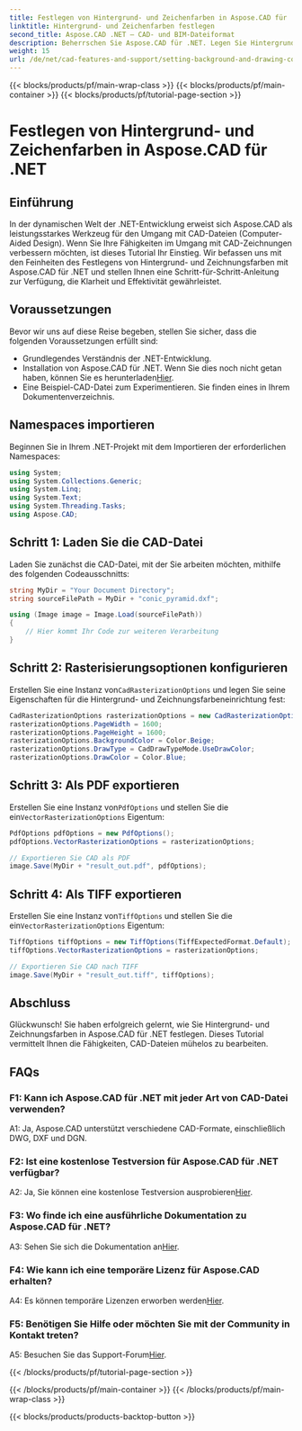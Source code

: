 ```yaml
---
title: Festlegen von Hintergrund- und Zeichenfarben in Aspose.CAD für .NET
linktitle: Hintergrund- und Zeichenfarben festlegen
second_title: Aspose.CAD .NET – CAD- und BIM-Dateiformat
description: Beherrschen Sie Aspose.CAD für .NET. Legen Sie Hintergrund- und Zeichenfarben mühelos fest. Folgen Sie unserer Schritt-für-Schritt-Anleitung.
weight: 15
url: /de/net/cad-features-and-support/setting-background-and-drawing-colors/
---
```


{{< blocks/products/pf/main-wrap-class >}}
{{< blocks/products/pf/main-container >}}
{{< blocks/products/pf/tutorial-page-section >}}

# Festlegen von Hintergrund- und Zeichenfarben in Aspose.CAD für .NET

## Einführung

In der dynamischen Welt der .NET-Entwicklung erweist sich Aspose.CAD als leistungsstarkes Werkzeug für den Umgang mit CAD-Dateien (Computer-Aided Design). Wenn Sie Ihre Fähigkeiten im Umgang mit CAD-Zeichnungen verbessern möchten, ist dieses Tutorial Ihr Einstieg. Wir befassen uns mit den Feinheiten des Festlegens von Hintergrund- und Zeichnungsfarben mit Aspose.CAD für .NET und stellen Ihnen eine Schritt-für-Schritt-Anleitung zur Verfügung, die Klarheit und Effektivität gewährleistet.

## Voraussetzungen

Bevor wir uns auf diese Reise begeben, stellen Sie sicher, dass die folgenden Voraussetzungen erfüllt sind:

- Grundlegendes Verständnis der .NET-Entwicklung.
-  Installation von Aspose.CAD für .NET. Wenn Sie dies noch nicht getan haben, können Sie es herunterladen[Hier](https://releases.aspose.com/cad/net/).
- Eine Beispiel-CAD-Datei zum Experimentieren. Sie finden eines in Ihrem Dokumentenverzeichnis.

## Namespaces importieren

Beginnen Sie in Ihrem .NET-Projekt mit dem Importieren der erforderlichen Namespaces:

```csharp
using System;
using System.Collections.Generic;
using System.Linq;
using System.Text;
using System.Threading.Tasks;
using Aspose.CAD;
```

## Schritt 1: Laden Sie die CAD-Datei

Laden Sie zunächst die CAD-Datei, mit der Sie arbeiten möchten, mithilfe des folgenden Codeausschnitts:

```csharp
string MyDir = "Your Document Directory";
string sourceFilePath = MyDir + "conic_pyramid.dxf";

using (Image image = Image.Load(sourceFilePath))
{
    // Hier kommt Ihr Code zur weiteren Verarbeitung
}
```

## Schritt 2: Rasterisierungsoptionen konfigurieren

 Erstellen Sie eine Instanz von`CadRasterizationOptions` und legen Sie seine Eigenschaften für die Hintergrund- und Zeichnungsfarbeneinrichtung fest:

```csharp
CadRasterizationOptions rasterizationOptions = new CadRasterizationOptions();
rasterizationOptions.PageWidth = 1600;
rasterizationOptions.PageHeight = 1600;
rasterizationOptions.BackgroundColor = Color.Beige;
rasterizationOptions.DrawType = CadDrawTypeMode.UseDrawColor;
rasterizationOptions.DrawColor = Color.Blue;
```

## Schritt 3: Als PDF exportieren

 Erstellen Sie eine Instanz von`PdfOptions` und stellen Sie die ein`VectorRasterizationOptions` Eigentum:

```csharp
PdfOptions pdfOptions = new PdfOptions();
pdfOptions.VectorRasterizationOptions = rasterizationOptions;

// Exportieren Sie CAD als PDF
image.Save(MyDir + "result_out.pdf", pdfOptions);
```

## Schritt 4: Als TIFF exportieren

 Erstellen Sie eine Instanz von`TiffOptions` und stellen Sie die ein`VectorRasterizationOptions` Eigentum:

```csharp
TiffOptions tiffOptions = new TiffOptions(TiffExpectedFormat.Default);
tiffOptions.VectorRasterizationOptions = rasterizationOptions;

// Exportieren Sie CAD nach TIFF
image.Save(MyDir + "result_out.tiff", tiffOptions);
```

## Abschluss

Glückwunsch! Sie haben erfolgreich gelernt, wie Sie Hintergrund- und Zeichnungsfarben in Aspose.CAD für .NET festlegen. Dieses Tutorial vermittelt Ihnen die Fähigkeiten, CAD-Dateien mühelos zu bearbeiten.

## FAQs

### F1: Kann ich Aspose.CAD für .NET mit jeder Art von CAD-Datei verwenden?

A1: Ja, Aspose.CAD unterstützt verschiedene CAD-Formate, einschließlich DWG, DXF und DGN.

### F2: Ist eine kostenlose Testversion für Aspose.CAD für .NET verfügbar?

 A2: Ja, Sie können eine kostenlose Testversion ausprobieren[Hier](https://releases.aspose.com/).

### F3: Wo finde ich eine ausführliche Dokumentation zu Aspose.CAD für .NET?

 A3: Sehen Sie sich die Dokumentation an[Hier](https://reference.aspose.com/cad/net/).

### F4: Wie kann ich eine temporäre Lizenz für Aspose.CAD erhalten?

 A4: Es können temporäre Lizenzen erworben werden[Hier](https://purchase.aspose.com/temporary-license/).

### F5: Benötigen Sie Hilfe oder möchten Sie mit der Community in Kontakt treten?

 A5: Besuchen Sie das Support-Forum[Hier](https://forum.aspose.com/c/cad/19).

{{< /blocks/products/pf/tutorial-page-section >}}

{{< /blocks/products/pf/main-container >}}
{{< /blocks/products/pf/main-wrap-class >}}

{{< blocks/products/products-backtop-button >}}
